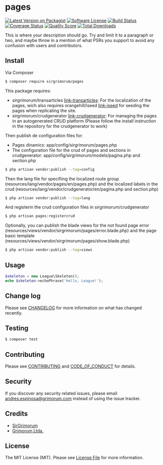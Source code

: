 # pages

[![Latest Version on Packagist][ico-version]][link-packagist]
[![Software License][ico-license]](LICENSE.md)
[![Build Status][ico-travis]][link-travis]
[![Coverage Status][ico-scrutinizer]][link-scrutinizer]
[![Quality Score][ico-code-quality]][link-code-quality]
[![Total Downloads][ico-downloads]][link-downloads]

This is where your description should go. Try and limit it to a paragraph or two, and maybe throw in a mention of what
PSRs you support to avoid any confusion with users and contributors.

## Install

Via Composer

``` bash
$ composer require sirgrimorum/pages
```

This package requires:
- sirgrimorum/transarticles [link-transarticles]: For the localization of the pages, wich also requires orangehill/iseed [link-iseed] for seeding the pages when replicating the site.
- sirgrimorum/crudgenerator [link-crudgenerator]: For managing the pages in an autogenerated CRUD platform (Please follow the install instruction in the repository for the crudgenerator to work)

 Then publish de configuration files for:
- Pages dinamics: app/config/sirgrimorum/pages.php
- The configuration file for the crud of pages and sections in crudgenerator: app/config/sirgrimorum/models/pagina.php and section.php

``` bash
$ php artisan vendor:publish --tag=config
```

Then the lang file for specifiing the localized route group (resources/lang/vendor/pages/en/pages.php) and the localized labels in the crud (resources/lang/vendor/crudgenerator/en/pagina.php and section.php)
``` bash
$ php artisan vendor:publish --tag=lang
```

And registerin the crud configuration files in sirgrimorum/crudgenerator

``` bash
$ php artisan pages:registercrud
```

Optionally, you can publish the blade views for the not found page error (resources/views/vendor/sirgrimorum/pages/error.blade.php) and the page basic template (resources/views/vendor/sirgrimorum/pages/show.blade.php)
``` bash
$ php artisan vendor:publish --tag=views
```


## Usage

``` php
$skeleton = new League\Skeleton();
echo $skeleton->echoPhrase('Hello, League!');
```

## Change log

Please see [CHANGELOG](CHANGELOG.md) for more information on what has changed recently.

## Testing

``` bash
$ composer test
```

## Contributing

Please see [CONTRIBUTING](CONTRIBUTING.md) and [CODE_OF_CONDUCT](CODE_OF_CONDUCT.md) for details.

## Security

If you discover any security related issues, please email andres.espinosa@grimorum.com instead of using the issue tracker.

## Credits

- [SirGrimorum][link-author]
- [Grimorum Ltda.][link-contributors]

## License

The MIT License (MIT). Please see [License File](LICENSE.md) for more information.

[ico-version]: https://img.shields.io/packagist/v/sirgrimorum/pages.svg?style=flat-square
[ico-license]: https://img.shields.io/badge/license-MIT-brightgreen.svg?style=flat-square
[ico-travis]: https://img.shields.io/travis/sirgrimorum/pages/master.svg?style=flat-square
[ico-scrutinizer]: https://img.shields.io/scrutinizer/coverage/g/sirgrimorum/pages.svg?style=flat-square
[ico-code-quality]: https://img.shields.io/scrutinizer/g/sirgrimorum/pages.svg?style=flat-square
[ico-downloads]: https://img.shields.io/packagist/dt/sirgrimorum/pages.svg?style=flat-square

[link-packagist]: https://packagist.org/packages/sirgrimorum/pages
[link-travis]: https://travis-ci.org/sirgrimorum/pages
[link-scrutinizer]: https://scrutinizer-ci.com/g/sirgrimorum/pages/code-structure
[link-code-quality]: https://scrutinizer-ci.com/g/sirgrimorum/pages
[link-downloads]: https://packagist.org/packages/sirgrimorum/pages
[link-author]: https://github.com/sirgrimorum
[link-contributors]: http://grimorum.com

[link-transarticles]: https://github.com/sirgrimorum/transarticles
[link-crudgenerator]: https://github.com/sirgrimorum/crudgenerator
[link-iseed]: https://github.com/orangehill/iseed
